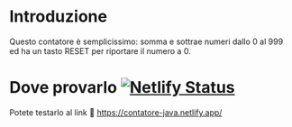# Introduzione
Questo contatore è semplicissimo: somma e sottrae numeri dallo 0 al 999 ed ha un tasto RESET per riportare il numero a 0.
# Dove provarlo [![Netlify Status](https://api.netlify.com/api/v1/badges/f6fc4f94-e1d2-4be9-8301-1b56b117f7e2/deploy-status)](https://app.netlify.com/sites/contatore-java/deploys)
Potete testarlo al link 🔗 https://contatore-java.netlify.app/

